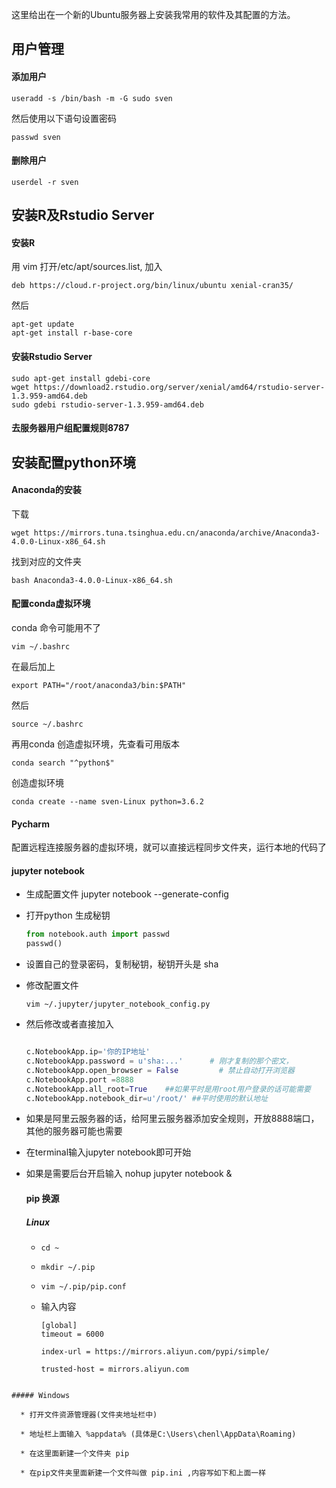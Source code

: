 这里给出在一个新的Ubuntu服务器上安装我常用的软件及其配置的方法。

## 用户管理

#### 添加用户

```terminal
useradd -s /bin/bash -m -G sudo sven
```

然后使用以下语句设置密码

```
passwd sven
```

#### 删除用户

```
userdel -r sven
```



## 安装R及Rstudio Server

#### 安装R

用 vim 打开/etc/apt/sources.list, 加入

```
deb https://cloud.r-project.org/bin/linux/ubuntu xenial-cran35/
```

然后

```
apt-get update
apt-get install r-base-core
```

#### 安装Rstudio Server

```
sudo apt-get install gdebi-core
wget https://download2.rstudio.org/server/xenial/amd64/rstudio-server-1.3.959-amd64.deb
sudo gdebi rstudio-server-1.3.959-amd64.deb
```

#### 去服务器用户组配置规则8787



## 安装配置python环境

#### Anaconda的安装

下载

```
wget https://mirrors.tuna.tsinghua.edu.cn/anaconda/archive/Anaconda3-4.0.0-Linux-x86_64.sh
```

找到对应的文件夹

```
bash Anaconda3-4.0.0-Linux-x86_64.sh
```

#### 配置conda虚拟环境

conda 命令可能用不了

```
vim ~/.bashrc
```

在最后加上

```
export PATH="/root/anaconda3/bin:$PATH"
```

然后

```
source ~/.bashrc
```

再用conda 创造虚拟环境，先查看可用版本

```
conda search "^python$"
```

创造虚拟环境

```
conda create --name sven-Linux python=3.6.2
```

####  Pycharm

配置远程连接服务器的虚拟环境，就可以直接远程同步文件夹，运行本地的代码了

#### jupyter notebook

* 生成配置文件 jupyter notebook --generate-config

* 打开python 生成秘钥

  ```python
  from notebook.auth import passwd
  passwd()
  ```

* 设置自己的登录密码，复制秘钥，秘钥开头是 sha

* 修改配置文件

  ```terminal
  vim ~/.jupyter/jupyter_notebook_config.py
  ```

* 然后修改或者直接加入

  ```python
  
  c.NotebookApp.ip='你的IP地址'              
  c.NotebookApp.password = u'sha:...'      # 刚才复制的那个密文，
  c.NotebookApp.open_browser = False         # 禁止自动打开浏览器
  c.NotebookApp.port =8888       
  c.NotebookApp.all_root=True    ##如果平时是用root用户登录的话可能需要
  c.NotebookApp.notebook_dir=u'/root/' ##平时使用的默认地址
  ```

*  如果是阿里云服务器的话，给阿里云服务器添加安全规则，开放8888端口，其他的服务器可能也需要

* 在terminal输入jupyter notebook即可开始

* 如果是需要后台开启输入 nohup jupyter notebook &

  

  #### pip 换源

  ##### Linux

  * `cd ~`

  * `mkdir ~/.pip`

  * `vim ~/.pip/pip.conf`

  * 输入内容

    ```
    [global]
    timeout = 6000
    
    index-url = https://mirrors.aliyun.com/pypi/simple/
    
    trusted-host = mirrors.aliyun.com
```
    
##### Windows
    
  * 打开文件资源管理器(文件夹地址栏中)
  
  * 地址栏上面输入 %appdata% (具体是C:\Users\chenl\AppData\Roaming)
  
  * 在这里面新建一个文件夹 pip
  
  * 在pip文件夹里面新建一个文件叫做 pip.ini ,内容写如下和上面一样
  
  
  

  


